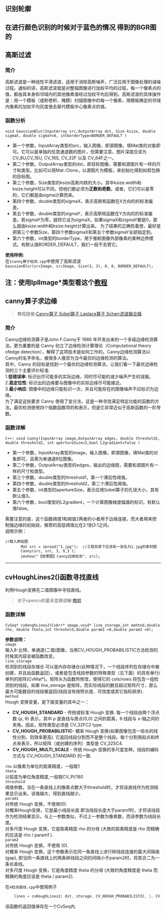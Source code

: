 ## 识别轮廓


在进行颜色识别的时候对于蓝色的情况
得到的BGR图的
---

## 高斯过滤
### 简介
高斯滤波是一种线性平滑滤波，适用于消除高斯噪声，广泛应用于图像处理的减噪过程。通俗的讲，高斯滤波就是对整幅图像进行加权平均的过程，每一个像素点的值，都由其本身和邻域内的其他像素值经过加权平均后得到。高斯滤波的具体操作是：用一个模板（或称卷积、掩模）扫描图像中的每一个像素，用模板确定的邻域内像素的加权平均灰度值去替代模板中心像素点的值。  
### 函数分析
`void GaussianBlur(InputArray src,OutputArray dst, Size ksize, double sigmaX, double sigmaY=0, intborderType=BORDER_DEFAULT )`
- 第一个参数，InputArray类型的src，输入图像，即源图像，填Mat类的对象即可。它可以是单独的任意通道数的图片，但需要注意，图片深度应该为CV_8U,CV_16U, CV_16S, CV_32F 以及 CV_64F之一。
- 第二个参数，OutputArray类型的dst，即目标图像，需要和源图片有一样的尺寸和类型。比如可以用Mat::Clone，以源图片为模板，来初始化得到如假包换的目标图。
- 第三个参数，Size类型的ksize高斯内核的大小。其中ksize.width和ksize.height可以不同，但他们都必须为**正数和奇数**。或者，它们可以是零的，它们都是由sigma计算而来。
- 第四个参数，double类型的sigmaX，表示高斯核函数在X方向的的标准偏差。
- 第五个参数，double类型的sigmaY，表示高斯核函数在Y方向的的标准偏差。若sigmaY为零，就将它设为sigmaX，如果sigmaX和sigmaY都是0，那么就由ksize.width和ksize.height计算出来。
为了结果的正确性着想，最好是把第三个参数Size，第四个参数sigmaX和第五个参数sigmaY全部指定到。
- 第六个参数，int类型的borderType，用于推断图像外部像素的某种边界模式。有默认值BORDER_DEFAULT，我们一般不去管它。

**使用样例:**  
在`1canny算子检测.cpp`中使用了高斯滤波  
`GaussianBlur(srcImage, srcImage, Size(3, 3), 0, 0, BORDER_DEFAULT);`

注：使用IplImage*类型看这个[教程](http://blog.csdn.net/jackinzhou/article/details/7901253)
---
## canny算子求边缘
> 教程链接:[Canny算子,Sobel算子,Laplace算子,Scharr滤波器合辑](http://blog.csdn.net/poem_qianmo/article/details/25560901)

### 简介
Canny边缘检测算子是John F.Canny于 1986 年开发出来的一个多级边缘检测算法。更为重要的是 Canny 创立了边缘检测计算理论（Computational theory ofedge detection），解释了这项技术是如何工作的。Canny边缘检测算法以Canny的名字命名，被很多人推崇为当今最优的边缘检测的算法。  
其中，Canny 的目标是找到一个最优的边缘检测算法，让我们看一下最优边缘检测的三个主要评价标准:  
1.**低错误率**: 标识出尽可能多的实际边缘，同时尽可能的减少噪声产生的误报。  
2.**高定位性**: 标识出的边缘要与图像中的实际边缘尽可能接近。  
3.**最小响应**: 图像中的边缘只能标识一次，并且可能存在的图像噪声不应标识为边缘。  
为了满足这些要求 Canny 使用了变分法，这是一种寻找满足特定功能的函数的方法。最优检测使用四个指数函数项的和表示，但是它非常近似于高斯函数的一阶导数。  

### 函数详解
`C++: void Canny(InputArray image,OutputArray edges, double threshold1, double threshold2, int apertureSize=3,bool L2gradient=false )`
- 第一个参数，InputArray类型的image，输入图像，即源图像，填Mat类的对象即可，且需为单通道8位图像。
- 第二个参数，OutputArray类型的edges，输出的边缘图，需要和源图片有一样的尺寸和类型。
- 第三个参数，double类型的threshold1，第一个滞后性阈值。
- 第四个参数，double类型的threshold2，第二个滞后性阈值。
- 第五个参数，int类型的apertureSize，表示应用Sobel算子的孔径大小，其有默认值3。
- 第六个参数，bool类型的L2gradient，一个计算图像梯度幅值的标识，有默认值false。

需要注意的是，这个函数阈值1和阈值2两者的小者用于边缘连接，而大者用来控制强边缘的初始段，推荐的高低阈值比在2:1到3:1之间。  
调用示例：
```
//载入原始图   
       Mat src = imread("1.jpg");  //工程目录下应该有一张名为1.jpg的素材图
       Canny(src, src, 3, 9,3 );
       imshow("【效果图】Canny边缘检测", src);
```

---
## cvHoughLines2()函数寻找直线
利用Hough变换在二值图像中寻找直线。
>对于opencv的霍夫变换讲解:[教程](http://blog.csdn.net/poem_qianmo/article/details/26977557)  
### 函数详解
`CvSeq* cvHonghLines2(CvArr* image,void* line_storage,int mehtod,double rho,
double theta,int threshold,double param1 =0,double param2 =0);`

**参数说明：**  
`image`  
输入8-比特、单通道(二值)图像，当用CV_HOUGH_PROBABILISTIC方法检测的时候其内容会被函数改变。  
`line_storage`  
检测到的线段存储仓.可以是内存存储仓(此种情况下，一个线段序列在存储仓中被创建，并且由函数返回），或者是包含线段参数的特殊类型（见下面）的具有单行/单列的矩阵(CvMat*)。矩阵头为函数所修改，使得它的 cols/rows 将包含一组检测到的线段。如果 line_storage 是矩阵，而实际线段的数目超过矩阵尺寸，那么最大可能数目的线段被返回(线段没有按照长度、可信度或其它指标排序).  
`method`  
Hough 变换变量，是下面变量的其中之一：  
- **CV_HOUGH_STANDARD** - 传统或标准 Hough 变换. 每一个线段由两个浮点数 (ρ, θ) 表示，其中 ρ 是直线与原点(0,0) 之间的距离，θ 线段与 x-轴之间的夹角。因此，矩阵类型必须是 CV_32FC2 type.
- **CV_HOUGH_PROBABILISTIC-** 概率 Hough 变换(如果图像包含一些长的线性分割，则效率更高). 它返回线段分割而不是整个线段。每个分割用起点和终点来表示，所以矩阵（或创建的序列）类型是 CV_32SC4.
- **CV_HOUGH_MULTI_SCALE** - 传统 Hough 变换的多尺度变种。线段的编码方式与 CV_HOUGH_STANDARD 的一致.

`rho`
以像素为单位的距离精度，一般取1  
`theta`  
以弧度为单位角度精度,一般取CV_PI/180  
`threshold`  
阈值参数。当在一条直线上的像素点数大于threshold时，才将该直线作为检测结果显示出来。该值越大，得到直线越少。  
`param1`  
对传统 Hough 变换，不使用(0).  
对概率Hough变换，它是最小线段长度.即当线段长度大于param1时，才将该线段作为检测结果显示。与上一参数类似，不过上一参数为像素数，而该参数为线段长度。  
对多尺度 Hough 变换，它是距离精度 rho 的分母 (大致的距离精度是 rho 而精确的应该是 rho / param1 ).  
`param2`  
对传统 Hough 变换，不使用 (0).  
对概率 Hough 变换，这个参数表示在同一条直线上进行碎线段连接的最大间隔值(gap), 即当同一条直线上的两条碎线段之间的间隔小于param2时，将其合二为一条长直线。  
对多尺度 Hough 变换，它是角度精度 theta 的分母 (大致的角度精度是 theta 而精确的角度应该是 theta / param2).

在`4检测直线.cpp`中使用例子
```C++
    lines = cvHoughLines2( dst, storage, CV_HOUGH_PROBABILISTIC, 1, CV_PI/180, 50, 50, 10 );
```
该函数的返回值保存在一个CvSeq内.

